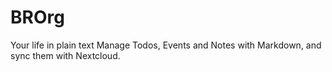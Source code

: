 # BROrg

Your life in plain text
Manage Todos, Events and Notes with Markdown, and sync them with Nextcloud.
